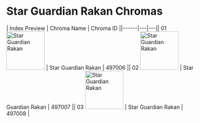 # Star Guardian Rakan Chromas

| Index  Preview | Chroma Name | Chroma ID ||------|---|---|| 01  <img src='https://raw.communitydragon.org/latest/plugins/rcp-be-lol-game-data/global/default/v1/champion-chroma-images/497/497006.png' alt='Star Guardian Rakan' width='100'> | Star Guardian Rakan | 497006 || 02  <img src='https://raw.communitydragon.org/latest/plugins/rcp-be-lol-game-data/global/default/v1/champion-chroma-images/497/497007.png' alt='Star Guardian Rakan' width='100'> | Star Guardian Rakan | 497007 || 03  <img src='https://raw.communitydragon.org/latest/plugins/rcp-be-lol-game-data/global/default/v1/champion-chroma-images/497/497008.png' alt='Star Guardian Rakan' width='100'> | Star Guardian Rakan | 497008 |